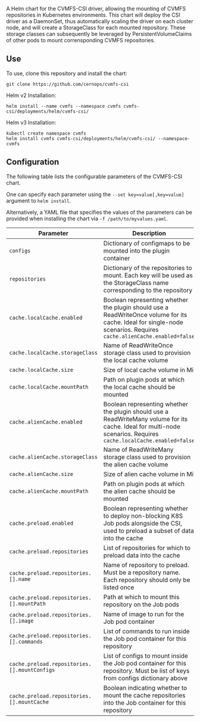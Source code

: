 A Helm chart for the CVMFS-CSI driver, allowing the mounting of CVMFS repositories in Kubernetes environments. This chart will deploy the CSI driver as a DaemonSet, thus automatically scaling the driver on each cluster node, and will create a StorageClass for each mounted repository. These storage classes can subsequently be leveraged by PersistentVolumeClaims of other pods to mount corrensponding CVMFS repositories.

## Use

To use, clone this repository and install the chart:
```
git clone https://github.com/cernops/cvmfs-csi
```
Helm v2 Installation:
```
helm install --name cvmfs --namespace cvmfs cvmfs-csi/deployments/helm/cvmfs-csi/
```
Helm v3 Installation:
```
kubectl create namespace cvmfs
helm install cvmfs cvmfs-csi/deployments/helm/cvmfs-csi/ --namespace-cvmfs
```

## Configuration

The following table lists the configurable parameters of the CVMFS-CSI chart.

One can specify each parameter using the `--set key=value[,key=value]` argument to `helm install`.

Alternatively, a YAML file that specifies the values of the parameters can be provided when installing the chart via `-f /path/to/myvalues.yaml`.


| Parameter                                    | Description                                                                                                                                                         |
|----------------------------------------------|---------------------------------------------------------------------------------------------------------------------------------------------------------------------|
| `configs`                                    | Dictionary of configmaps to be mounted into the plugin container                                                                                                    |
| `repositories`                               | Dictionary of the repositories to mount. Each key will be used as the StorageClass name corresponding to the repository                                             |
| `cache.localCache.enabled`                   | Boolean representing whether the plugin should use a ReadWriteOnce volume for its cache. Ideal for single-node scenarios. Requires `cache.alienCache.enabled=false` |
| `cache.localCache.storageClass`              | Name of ReadWriteOnce storage class used to provision the local cache volume                                                                                        |
| `cache.localCache.size`                      | Size of local cache volume in Mi                                                                                                                                    |
| `cache.localCache.mountPath`                 | Path on plugin pods at which the local cache should be mounted                                                                                                      |
| `cache.alienCache.enabled`                   | Boolean representing whether the plugin should use a ReadWriteMany volume for its cache. Ideal for multi-node scenarios.  Requires `cache.localCache.enabled=false` |
| `cache.alienCache.storageClass`              | Name of ReadWriteMany storage class used to provision the alien cache volume                                                                                        |
| `cache.alienCache.size`                      | Size of alien cache volume in Mi                                                                                                                                    |
| `cache.alienCache.mountPath`                 | Path on plugin pods at which the alien cache should be mounted                                                                                                      |
| `cache.preload.enabled`                      | Boolean representing whether to deploy non-blocking K8S Job pods alongside the CSI, used to preload a subset of data into the cache                                 |
| `cache.preload.repositories`                 | List of repositories for which to preload data into the cache                                                                                                       |
| `cache.preload.repositories.[].name`         | Name of repository to preload. Must be a repository name. Each repository should only be listed once                                                                |
| `cache.preload.repositories.[].mountPath`    | Path at which to mount this repository on the Job pods                                                                                                              |
| `cache.preload.repositories.[].image`        | Name of image to run for the Job pod container                                                                                                                      |
| `cache.preload.repositories.[].commands`     | List of commands to run inside the Job pod container for this repository                                                                                            |
| `cache.preload.repositories.[].mountConfigs` | List of configs to mount inside the Job pod container for this repository. Must be list of keys from configs dictionary above                                       |
| `cache.preload.repositories.[].mountCache`   | Boolean indicating whether to mount the cache repositories into the Job container for this repository                                                               |
